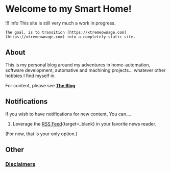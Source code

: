 # Welcome to my Smart Home!

!!! info
    This site is still very much a work in progress. 

    The goal, is to transition [https://xtremeownage.com](https://xtremeownage.com) into a completely static site.

## About

This is my personal blog around my adventures in home-automation, software development, automative and machining projects... whatever other hobbies I find myself in.

For content, please see [**The Blog**](blog/)

## Notifications

If you wish to have notifications for new content, You can....

1. Leverage the [RSS Feed](feed_rss_created.xml){target=_blank} in your favorite news reader. 

(For now, that is your only option.)

## Other

### [Disclaimers](pages/disclaimers.md)